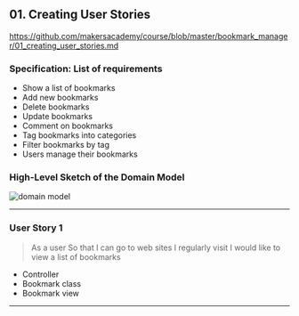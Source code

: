 ## 01. Creating User Stories

https://github.com/makersacademy/course/blob/master/bookmark_manager/01_creating_user_stories.md

### Specification: List of requirements

- Show a list of bookmarks
- Add new bookmarks
- Delete bookmarks
- Update bookmarks
- Comment on bookmarks
- Tag bookmarks into categories
- Filter bookmarks by tag
- Users manage their bookmarks


### High-Level Sketch of the Domain Model

![domain model](./public/images/bookmarks_domain_model.png)

---

### User Story 1 

> As a user
So that I can go to web sites I regularly visit
I would like to view a list of bookmarks


- Controller
- Bookmark class
- Bookmark view

---




